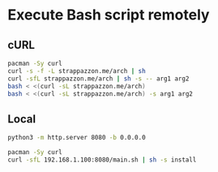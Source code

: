 # Execute Bash script remotely

## cURL

```bash
pacman -Sy curl
curl -s -f -L strappazzon.me/arch | sh
curl -sfL strappazzon.me/arch | sh -s -- arg1 arg2
bash < <(curl -sL strappazzon.me/arch)
bash < <(curl -sL strappazzon.me/arch) -s arg1 arg2
```

## Local

```bash
python3 -m http.server 8080 -b 0.0.0.0
```

```bash
pacman -Sy curl
curl -sfL 192.168.1.100:8080/main.sh | sh -s install
```
